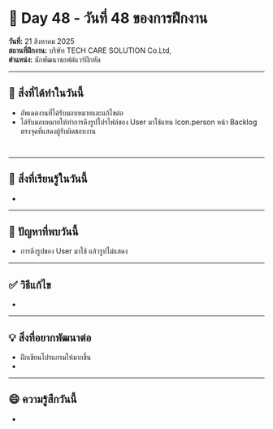 # 📅 Day 48 - วันที่ 48 ของการฝึกงาน
**วันที่:** 21 สิงหาคม 2025  
**สถานที่ฝึกงาน:** บริษัท TECH CARE SOLUTION Co.Ltd,  
**ตำแหน่ง:** นักพัฒนาซอฟต์แวร์ฝึกหัด


---

## 📝 สิ่งที่ได้ทำในวันนี้
- อัพเดตงานที่ได้รับมอบหมายและแก้ไขต่อ
- ได้รับมอบหมายให้ทำการดึงรูปโปรไฟล์ของ User มาใช้แทน Icon.person หน้า Backlog ตรงจุดที่แสดงผู้รับผิดชอบงาน


```


```

---

## 🎯 สิ่งที่เรียนรู้ในวันนี้ 
- 




---

## 🤔 ปัญหาที่พบวันนี้
- การดึงรูปของ User มาใช้ แล้วรูปไม่แสดง




---

## ✅ วิธีแก้ไข
- 


---

## 💡 สิ่งที่อยากพัฒนาต่อ
- ฝึกเขียนโปรแกรมให้มากขึ้น
- 



---

## 😄 ความรู้สึกวันนี้
- 
